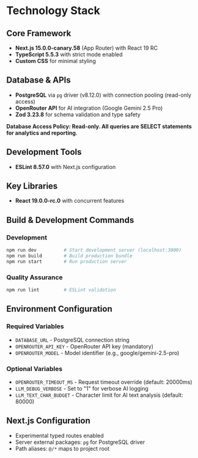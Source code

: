 # Technology Stack

## Core Framework
- **Next.js 15.0.0-canary.58** (App Router) with React 19 RC
- **TypeScript 5.5.3** with strict mode enabled
- **Custom CSS** for minimal styling

## Database & APIs
- **PostgreSQL** via `pg` driver (v8.12.0) with connection pooling (read-only access)
- **OpenRouter API** for AI integration (Google Gemini 2.5 Pro)
- **Zod 3.23.8** for schema validation and type safety

**Database Access Policy: Read-only. All queries are SELECT statements for analytics and reporting.**

## Development Tools
- **ESLint 8.57.0** with Next.js configuration

## Key Libraries
- **React 19.0.0-rc.0** with concurrent features

## Build & Development Commands

### Development
```bash
npm run dev          # Start development server (localhost:3000)
npm run build        # Build production bundle
npm run start        # Run production server
```

### Quality Assurance
```bash
npm run lint         # ESLint validation
```

## Environment Configuration

### Required Variables
- `DATABASE_URL` - PostgreSQL connection string
- `OPENROUTER_API_KEY` - OpenRouter API key (mandatory)
- `OPENROUTER_MODEL` - Model identifier (e.g., google/gemini-2.5-pro)

### Optional Variables
- `OPENROUTER_TIMEOUT_MS` - Request timeout override (default: 20000ms)
- `LLM_DEBUG_VERBOSE` - Set to "1" for verbose AI logging
- `LLM_TEXT_CHAR_BUDGET` - Character limit for AI text analysis (default: 80000)

## Next.js Configuration
- Experimental typed routes enabled
- Server external packages: `pg` for PostgreSQL driver
- Path aliases: `@/*` maps to project root